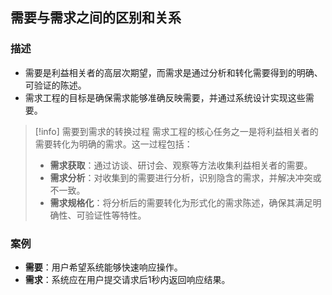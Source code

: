 ## 需要与需求之间的区别和关系

### 描述
- 需要是利益相关者的高层次期望，而需求是通过分析和转化需要得到的明确、可验证的陈述。
- 需求工程的目标是确保需求能够准确反映需要，并通过系统设计实现这些需要。

> [!info] 需要到需求的转换过程
> 需求工程的核心任务之一是将利益相关者的需要转化为明确的需求。这一过程包括：
>
> - ‌**需求获取**‌：通过访谈、研讨会、观察等方法收集利益相关者的需要。
> - ‌**需求分析**‌：对收集到的需要进行分析，识别隐含的需求，并解决冲突或不一致。
> - ‌**需求规格化**‌：将分析后的需要转化为形式化的需求陈述，确保其满足明确性、可验证性等特性。

### 案例
- **需要**‌：用户希望系统能够快速响应操作。
- ‌**需求**‌：系统应在用户提交请求后1秒内返回响应结果。
